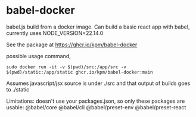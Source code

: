 # babel-docker
babel.js build from a docker image.  Can build a basic react app with babel, currently uses NODE_VERSION=22.14.0

See the package at https://ghcr.io/kpm/babel-docker

possible usage command, 

    sudo docker run -it -v $(pwd)/src:/app/src -v $(pwd)/static:/app/static ghcr.io/kpm/babel-docker:main

Assumes javascript/jsx source is under ./src and that output of builds goes to ./static

Limitations:  doesn't use your packages.json, so only these packages are usable:
@babel/core @babel/cli @babel/preset-env @babel/preset-react
